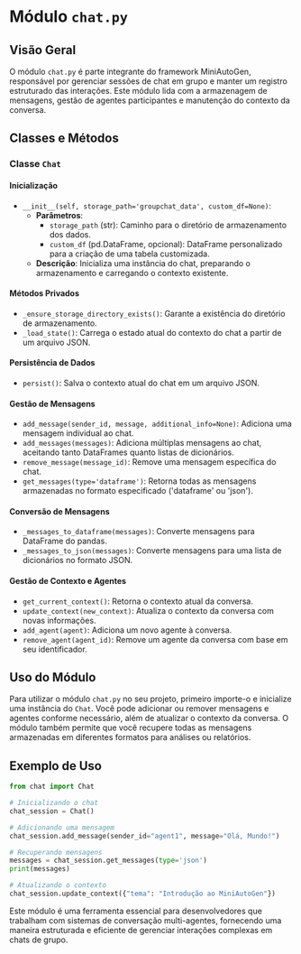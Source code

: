 # Módulo `chat.py`

## Visão Geral

O módulo `chat.py` é parte integrante do framework MiniAutoGen, responsável por gerenciar sessões de chat em grupo e manter um registro estruturado das interações. Este módulo lida com a armazenagem de mensagens, gestão de agentes participantes e manutenção do contexto da conversa.

## Classes e Métodos

### Classe `Chat`

#### Inicialização
- `__init__(self, storage_path='groupchat_data', custom_df=None)`: 
  - **Parâmetros**:
    - `storage_path` (str): Caminho para o diretório de armazenamento dos dados.
    - `custom_df` (pd.DataFrame, opcional): DataFrame personalizado para a criação de uma tabela customizada.
  - **Descrição**: Inicializa uma instância do chat, preparando o armazenamento e carregando o contexto existente.

#### Métodos Privados
- `_ensure_storage_directory_exists()`: Garante a existência do diretório de armazenamento.
- `_load_state()`: Carrega o estado atual do contexto do chat a partir de um arquivo JSON.

#### Persistência de Dados
- `persist()`: Salva o contexto atual do chat em um arquivo JSON.

#### Gestão de Mensagens
- `add_message(sender_id, message, additional_info=None)`: Adiciona uma mensagem individual ao chat.
- `add_messages(messages)`: Adiciona múltiplas mensagens ao chat, aceitando tanto DataFrames quanto listas de dicionários.
- `remove_message(message_id)`: Remove uma mensagem específica do chat.
- `get_messages(type='dataframe')`: Retorna todas as mensagens armazenadas no formato especificado ('dataframe' ou 'json').

#### Conversão de Mensagens
- `_messages_to_dataframe(messages)`: Converte mensagens para DataFrame do pandas.
- `_messages_to_json(messages)`: Converte mensagens para uma lista de dicionários no formato JSON.

#### Gestão de Contexto e Agentes
- `get_current_context()`: Retorna o contexto atual da conversa.
- `update_context(new_context)`: Atualiza o contexto da conversa com novas informações.
- `add_agent(agent)`: Adiciona um novo agente à conversa.
- `remove_agent(agent_id)`: Remove um agente da conversa com base em seu identificador.

## Uso do Módulo

Para utilizar o módulo `chat.py` no seu projeto, primeiro importe-o e inicialize uma instância do `Chat`. Você pode adicionar ou remover mensagens e agentes conforme necessário, além de atualizar o contexto da conversa. O módulo também permite que você recupere todas as mensagens armazenadas em diferentes formatos para análises ou relatórios.

## Exemplo de Uso

```python
from chat import Chat

# Inicializando o chat
chat_session = Chat()

# Adicionando uma mensagem
chat_session.add_message(sender_id="agent1", message="Olá, Mundo!")

# Recuperando mensagens
messages = chat_session.get_messages(type='json')
print(messages)

# Atualizando o contexto
chat_session.update_context({"tema": "Introdução ao MiniAutoGen"})
```

Este módulo é uma ferramenta essencial para desenvolvedores que trabalham com sistemas de conversação multi-agentes, fornecendo uma maneira estruturada e eficiente de gerenciar interações complexas em chats de grupo.